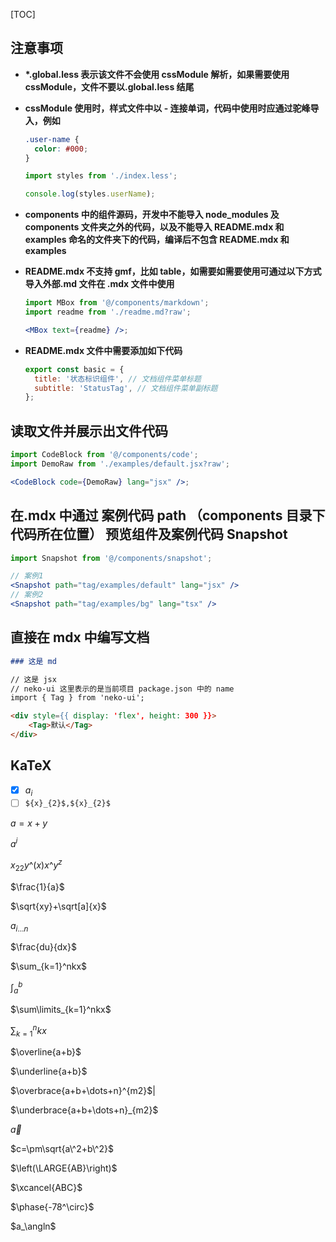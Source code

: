 [TOC]

## 注意事项

- **\*.global.less 表示该文件不会使用 cssModule 解析，如果需要使用 cssModule，文件不要以.global.less 结尾**

- **cssModule 使用时，样式文件中以 - 连接单词，代码中使用时应通过驼峰导入，例如**

  ```css
  .user-name {
    color: #000;
  }
  ```

  ```jsx
  import styles from './index.less';

  console.log(styles.userName);
  ```

- **components 中的组件源码，开发中不能导入 node_modules 及 components 文件夹之外的代码，以及不能导入 README.mdx 和 examples 命名的文件夹下的代码，编译后不包含 README.mdx 和 examples**

- **README.mdx 不支持 gmf，比如 table，如需要如需要使用可通过以下方式导入外部.md 文件在 .mdx 文件中使用**

  ```jsx
  import MBox from '@/components/markdown';
  import readme from './readme.md?raw';

  <MBox text={readme} />;
  ```

- **README.mdx 文件中需要添加如下代码**

  ```js
  export const basic = {
    title: '状态标识组件', // 文档组件菜单标题
    subtitle: 'StatusTag', // 文档组件菜单副标题
  };
  ```

## 读取文件并展示出文件代码

```jsx
import CodeBlock from '@/components/code';
import DemoRaw from './examples/default.jsx?raw';

<CodeBlock code={DemoRaw} lang="jsx" />;
```

## 在.mdx 中通过 案例代码 path （components 目录下代码所在位置） 预览组件及案例代码 Snapshot

```jsx
import Snapshot from '@/components/snapshot';

// 案例1
<Snapshot path="tag/examples/default" lang="jsx" />
// 案例2
<Snapshot path="tag/examples/bg" lang="tsx" />
```

## 直接在 mdx 中编写文档

```md
### 这是 md

// 这是 jsx
// neko-ui 这里表示的是当前项目 package.json 中的 name
import { Tag } from 'neko-ui';

<div style={{ display: 'flex', height: 300 }}>
    <Tag>默认</Tag>
</div>

```

## KaTeX

- [x] $a_i$
- [ ] `${x}_{2}$,${x}_{2}$`

$a=x+y$

$a^i$

$x_{22}y\^{(x)}x\^{y^z}$

$\frac{1}{a}$

$\sqrt{xy}+\sqrt[a]{x}$

$a_{i\ldots{n}}$

$\frac{du}{dx}$

$\sum_{k=1}^nkx$

$\int_a^b$

$\sum\limits_{k=1}^nkx$

$\sum\nolimits_{k=1}^nkx$

$\overline{a+b}$

$\underline{a+b}$

$\overbrace{a+b+\dots+n}^{m2}$|

$\underbrace{a+b+\dots+n}_{m2}$

$\vec{a}$

$c=\pm\sqrt{a\^2+b\^2}$

$\left(\LARGE{AB}\right)$

$\xcancel{ABC}$

$\phase{-78^\circ}$

$a_\angln$
